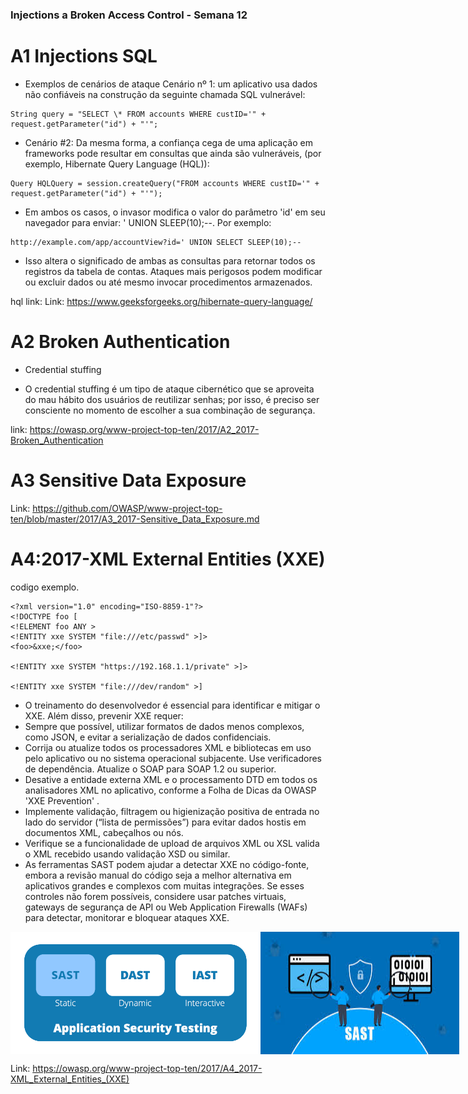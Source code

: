 
  <h3> Injections a Broken Access Control - Semana 12 </h3>  </p>

# A1 Injections SQL

- Exemplos de cenários de ataque
Cenário nº 1: um aplicativo usa dados não confiáveis ​​na construção da seguinte chamada SQL vulnerável:
 ````
String query = "SELECT \* FROM accounts WHERE custID='" + request.getParameter("id") + "'";
 ````
- Cenário #2: Da mesma forma, a confiança cega de uma aplicação em frameworks pode resultar em consultas que ainda são vulneráveis, (por exemplo, Hibernate Query Language (HQL)):
 ````
 Query HQLQuery = session.createQuery("FROM accounts WHERE custID='" + request.getParameter("id") + "'");
  ````
- Em ambos os casos, o invasor modifica o valor do parâmetro 'id' em seu navegador para enviar: ' UNION SLEEP(10);--. Por exemplo:
````
http://example.com/app/accountView?id=' UNION SELECT SLEEP(10);--
 ````

- Isso altera o significado de ambas as consultas para retornar todos os registros da tabela de contas. Ataques mais perigosos podem modificar ou excluir dados ou até mesmo invocar procedimentos armazenados.

hql link: Link: https://www.geeksforgeeks.org/hibernate-query-language/

# A2 Broken Authentication

- Credential stuffing

- O credential stuffing é um tipo de ataque cibernético que se aproveita do mau hábito dos usuários de reutilizar senhas; por isso, é preciso ser consciente no momento de escolher a sua combinação de segurança.

link: https://owasp.org/www-project-top-ten/2017/A2_2017-Broken_Authentication

# A3 Sensitive Data Exposure
Link: https://github.com/OWASP/www-project-top-ten/blob/master/2017/A3_2017-Sensitive_Data_Exposure.md

# A4:2017-XML External Entities (XXE)

codigo exemplo.

````
<?xml version="1.0" encoding="ISO-8859-1"?>
<!DOCTYPE foo [
<!ELEMENT foo ANY >
<!ENTITY xxe SYSTEM "file:///etc/passwd" >]>
<foo>&xxe;</foo>

<!ENTITY xxe SYSTEM "https://192.168.1.1/private" >]>

<!ENTITY xxe SYSTEM "file:///dev/random" >]
````

- O treinamento do desenvolvedor é essencial para identificar e mitigar o XXE. Além disso, prevenir XXE requer:
- Sempre que possível, utilizar formatos de dados menos complexos, como JSON, e evitar a serialização de dados confidenciais.
- Corrija ou atualize todos os processadores XML e bibliotecas em uso pelo aplicativo ou no sistema operacional subjacente. Use verificadores de dependência. Atualize o SOAP para SOAP 1.2 ou superior.
- Desative a entidade externa XML e o processamento DTD em todos os analisadores XML no aplicativo, conforme a Folha de Dicas da OWASP 'XXE Prevention' .
- Implemente validação, filtragem ou higienização positiva de entrada no lado do servidor (“lista de permissões”) para evitar dados hostis em documentos XML, cabeçalhos ou nós.
- Verifique se a funcionalidade de upload de arquivos XML ou XSL valida o XML recebido usando validação XSD ou similar.
- As ferramentas SAST podem ajudar a detectar XXE no código-fonte, embora a revisão manual do código seja a melhor alternativa em aplicativos grandes e complexos com muitas integrações.
Se esses controles não forem possíveis, considere usar patches virtuais, gateways de segurança de API ou Web Application Firewalls (WAFs) para detectar, monitorar e bloquear ataques XXE.

<div style="display: flex;">
    <img src="imagens/sast_2.png" alt="Alt Text" width="400" style="float: left;">
    <img src="imagens/sast_1.png" alt="Alt Text" width="400" style="margin: 0 auto;">

</div>

Link: https://owasp.org/www-project-top-ten/2017/A4_2017-XML_External_Entities_(XXE)